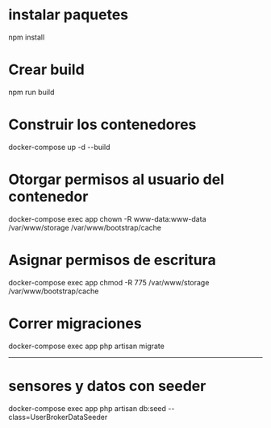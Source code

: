 # instalar paquetes
npm install 

# Crear build
npm run build

# Construir los contenedores
docker-compose up -d --build

# Otorgar permisos al usuario del contenedor
docker-compose exec app chown -R www-data:www-data /var/www/storage /var/www/bootstrap/cache

# Asignar permisos de escritura
docker-compose exec app chmod -R 775 /var/www/storage /var/www/bootstrap/cache

# Correr migraciones
docker-compose exec app php artisan migrate


------------------------------------------------------


# sensores y datos con seeder

docker-compose exec app php artisan db:seed --class=UserBrokerDataSeeder





